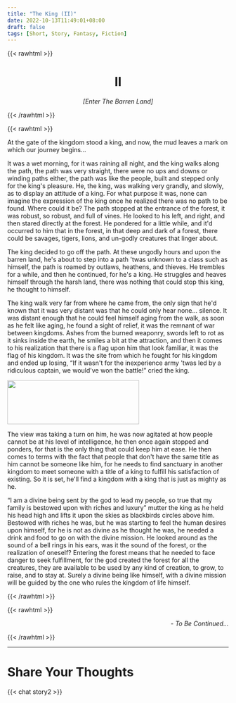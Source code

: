 ```yaml
---
title: "The King (II)"
date: 2022-10-13T11:49:01+08:00
draft: false
tags: [Short, Story, Fantasy, Fiction]
---
```



{{< rawhtml >}}
<h1 style="text-align: center;" class="story">II</h1>
<p style="text-align: center; font-style: italic;" class="story">[Enter The Barren Land]</p>

{{< /rawhtml >}}

{{< rawhtml >}}
<p class="story">
At the gate of the kingdom stood a king, and now, the mud leaves a mark on which our journey begins...
</p>

<p class="story">
It was a wet morning, for it was raining all night, and the king walks along the path, the path was very straight, there were no ups and downs or winding paths either, the path was like the people, built and stepped only for the king's pleasure. He, the king, was walking very grandly, and slowly, as to display an attitude of a king. For what purpose it was, none can imagine the expression of the king once he realized there was no path to be found. Where could it be? The path stopped at the entrance of the forest, it was robust, so robust, and full of vines. He looked to his left, and right, and then stared directly at the forest. He pondered for a little while, and it'd occurred to him that in the forest, in that deep and dark of a forest, there could be savages, tigers, lions, and un-godly creatures that linger about.
</p>

<p class="story">
The king decided to go off the path. At these ungodly hours and upon the barren land, he's about to step into a path 'twas unknown to a class such as himself, the path is roamed by outlaws, heathens, and thieves. He trembles for a while, and then he continued, for he's a king. He struggles and heaves himself through the harsh land, there was nothing that could stop this king, he thought to himself.
</p>

<p class="story">
The king walk very far from where he came from, the only sign that he'd known that it was very distant was that he could only hear none... silence. It was distant enough that he could feel himself aging from the walk, as soon as he felt like aging, he found a sight of relief, it was the remnant of war between kingdoms. Ashes from the burned weaponry, swords left to rot as it sinks inside the earth, he smiles a bit at the attraction, and then it comes to his realization that there is a flag upon him that look familiar, it was the flag of his kingdom. It was the site from which he fought for his kingdom and ended up losing, “If it wasn't for the inexperience army 'twas led by a ridiculous captain, we would've won the battle!” cried the king.
</p>

<img class= "center_img" src="/img/being.jpg" style="object-fit: cover;width: 300px; height: 100px; border: none; center">

<p class="story">
The view was taking a turn on him, he was now agitated at how people cannot be at his level of intelligence, he then once again stopped and ponders, for that is the only thing that could keep him at ease. He then comes to terms with the fact that people that don't have the same title as him cannot be someone like him, for he needs to find sanctuary in another kingdom to meet someone with a title of a king to fulfill his satisfaction of existing. So it is set, he'll find a kingdom with a king that is just as mighty as he.
</p>

<p class="story">
 “I am a divine being sent by the god to lead my people, so true that my family is bestowed upon with riches and luxury” mutter the king as he held his head high and lifts it upon the skies as blackbirds circles above him. Bestowed with riches he was, but he was starting to feel the human desires upon himself, for he is not as divine as he thought he was, he needed a drink and food to go on with the divine mission. He looked around as the sound of a bell rings in his ears, was it the sound of the forest, or the realization of oneself? Entering the forest means that he needed to face danger to seek fulfillment, for the god created the forest for all the creatures, they are available to be used by any kind of creation, to grow, to raise, and to stay at. Surely a divine being like himself, with a divine mission will be guided by the one who rules the kingdom of life himself.
</p>

{{< /rawhtml >}}

{{< rawhtml >}}
<p class="story" style="text-align: right; font-style: italic;">- To Be Continued...</p>

{{< /rawhtml >}}

---
# Share Your Thoughts
{{< chat story2 >}} 